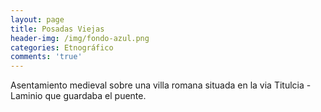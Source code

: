 ```yaml
---
layout: page
title: Posadas Viejas
header-img: /img/fondo-azul.png
categories: Etnográfico
comments: 'true'
---
```



Asentamiento medieval sobre una villa romana situada en la via Titulcia - Laminio que guardaba el puente.

<div class="photo-gallery">
<ul>
</ul>
</div>
